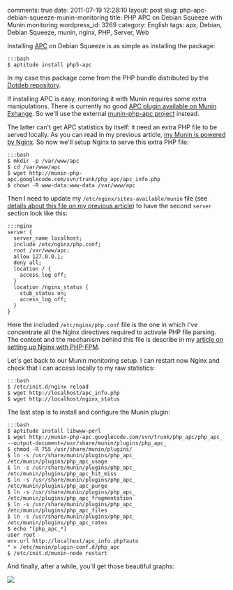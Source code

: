 comments: true
date: 2011-07-19 12:28:10
layout: post
slug: php-apc-debian-squeeze-munin-monitoring
title: PHP APC on Debian Squeeze with Munin monitoring
wordpress_id: 3269
category: English
tags: apx, Debian, Debian Squeeze, munin, nginx, PHP, Server, Web

Installing [APC](http://php.net/manual/en/book.apc.php) on Debian Squeeze is as simple as installing the package:

    :::bash
    $ aptitude install php5-apc

In my case this package come from the PHP bundle distributed by the [Dotdeb repository](http://www.dotdeb.org).

If installing APC is easy, monitoring it with Munin requires some extra manipulations. There is currently no good [APC plugin available on Munin Exhange](http://exchange.munin-monitoring.org/plugins/search?keyword=apc). So we'll use the external [munin-php-apc project](http://code.google.com/p/munin-php-apc/) instead.

The latter can't get APC statistics by itself: it need an extra PHP file to be served locally. As you can read in my previous article, [my Munin is powered by Nginx](http://kevin.deldycke.com/2011/06/munin-monitor-debian-squeeze-server/). So now we'll setup Nginx to serve this extra PHP file:

    :::bash
    $ mkdir -p /var/www/apc
    $ cd /var/www/apc
    $ wget http://munin-php-apc.googlecode.com/svn/trunk/php_apc/apc_info.php
    $ chown -R www-data:www-data /var/www/apc

Then I need to update my `/etc/nginx/sites-available/munin` file (see [details about this file on my previous article](http://kevin.deldycke.com/2011/06/munin-monitor-debian-squeeze-server/)) to have the second `server` section look like this:

    :::nginx
    server {
      server_name localhost;
      include /etc/nginx/php.conf;
      root /var/www/apc;
      allow 127.0.0.1;
      deny all;
      location / {
        access_log off;
      }
      location /nginx_status {
        stub_status on;
        access_log off;
      }
    }

Here the included `/etc/nginx/php.conf` file is the one in which I've concentrate all the Nginx directives required to activate PHP file parsing. The content and the mechanism behind this file is describe in my [article on setting up Nginx with PHP-FPM](http://kevin.deldycke.com/2011/06/nginx-php-fpm-mysql-debian-squeeze-server/).

Let's get back to our Munin monitoring setup. I can restart now Nginx and check that I can access locally to my raw statistics:

    :::bash
    $ /etc/init.d/nginx reload
    $ wget http://localhost/apc_info.php
    $ wget http://localhost/nginx_status

The last step is to install and configure the Munin plugin:

    :::bash
    $ aptitude install libwww-perl
    $ wget http://munin-php-apc.googlecode.com/svn/trunk/php_apc/php_apc_ --output-document=/usr/share/munin/plugins/php_apc_
    $ chmod -R 755 /usr/share/munin/plugins/
    $ ln -s /usr/share/munin/plugins/php_apc_ /etc/munin/plugins/php_apc_usage
    $ ln -s /usr/share/munin/plugins/php_apc_ /etc/munin/plugins/php_apc_hit_miss
    $ ln -s /usr/share/munin/plugins/php_apc_ /etc/munin/plugins/php_apc_purge
    $ ln -s /usr/share/munin/plugins/php_apc_ /etc/munin/plugins/php_apc_fragmentation
    $ ln -s /usr/share/munin/plugins/php_apc_ /etc/munin/plugins/php_apc_files
    $ ln -s /usr/share/munin/plugins/php_apc_ /etc/munin/plugins/php_apc_rates
    $ echo "[php_apc_*]
    user root
    env.url http://localhost/apc_info.php?auto
    " > /etc/munin/plugin-conf.d/php_apc
    $ /etc/init.d/munin-node restart

And finally, after a while, you'll get those beautiful graphs:

![](http://kevin.deldycke.com/wp-content/uploads/2011/06/php-apc-munin-graphs.png)


